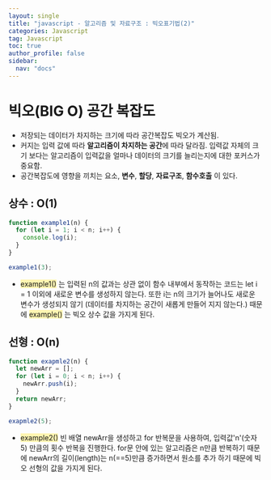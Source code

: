 ```yaml
---
layout: single
title: "javascript - 알고리즘 및 자료구조 : 빅오표기법(2)"
categories: Javascript
tag: Javascript
toc: true
author_profile: false
sidebar:
  nav: "docs"
---
```


# 빅오(BIG O) 공간 복잡도

- 저장되는 데이터가 차지하는 크기에 따라 공간복잡도 빅오가 계산됨.
- 커지는 입력 값에 따라 **알고리즘이 차지하는 공간**에 따라 달라짐. 입력값 자체의 크기 보다는 알고리즘이 입력값을 얼마나 데이터의 크기를 늘리는지에 대한 포커스가 중요함.
- 공간복잡도에 영향을 끼치는 요소, **변수**, **할당**, **자료구조**, **함수호출** 이 있다.

## 상수 : O(1)

```javascript
function example1(n) {
  for (let i = 1; i < n; i++) {
    console.log(i);
  }
}

example1(3);
```

- <span style='background-color: #fff5b1'>example1()</span> 는 입력된 n의 값과는 상관 없이 함수 내부에서 동작하는 코드는
  let i = 1 이외에 새로운 변수를 생성하지 않는다. 또한 i는 n의 크기가 늘어나도 새로운 변수가 생성되지 않기 (데이터를 차지하는 공간이 새롭게 만들어 지지 않는다.) 때문에 <span style='background-color: #fff5b1'>example()</span> 는 빅오 상수 값을 가지게 된다.

## 선형 : O(n)

```javascript
function exapmle2(n) {
  let newArr = [];
  for (let i = 0; i < n; i++) {
    newArr.push(i);
  }
  return newArr;
}

exapmle2(5);
```
- <span style='background-color: #fff5b1'>example2()</span> 빈 배열 newArr을 생성하고 for 반복문을 사용하여, 입력값'n'(숫자 5) 만큼의 횟수 반복을 진행한다. for문 안에 있는 알고리즘은 n만큼 반복하기 때문에 newArr의 길이(length)는 n(==5)만큼 증가하면서 원소를 추가 하기 때문에 빅오 선형의 값을 가지게 된다.